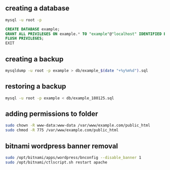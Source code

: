 ## creating a database
```bash
mysql -u root -p
```
```sql
CREATE DATABASE example;
GRANT ALL PRIVILEGES ON example.* TO "example"@"localhost" IDENTIFIED BY "example123";
FLUSH PRIVILEGES;
EXIT
```

## creating a backup
```bash
mysqldump -u root -p example > db/example_$(date "+%y%m%d").sql
```

## restoring a backup
```bash
mysql -u root -p example < db/example_180125.sql
```

## adding permissions to folder
```bash
sudo chown -R www-data:www-data /var/www/example.com/public_html
sudo chmod -R 775 /var/www/example.com/public_html
```

## bitnami wordpress banner removal
```bash
sudo /opt/bitnami/apps/wordpress/bnconfig --disable_banner 1
sudo /opt/bitnami/ctlscript.sh restart apache
```
